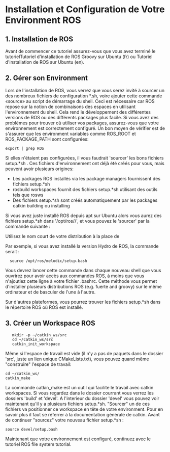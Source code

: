 # Installation et Configuration de Votre Environment ROS
## 1. Installation de ROS
Avant de commencer ce tutoriel assurez-vous que vous avez terminé le tutorielTutoriel d'installation de ROS Groovy sur Ubuntu (fr) ou Tutoriel d'installation de ROS sur Ubuntu (en). 
## 2. Gérer son Environment
Lors de l'installation de ROS, vous verrez que vous serez invité à sourcer un des nombreux fichiers de configuration *.sh, voire ajouter cette commande «source» au script de démarrage du shell. Ceci est nécessaire car ROS repose sur la notion de combinaisons des espaces en utilisant l'environnement du shell. Cela rend le développement des différentes versions de ROS ou des différents packages plus facile. 
Si vous avez des problèmes pour trouver où utiliser vos packages, assurez-vous que votre environnement est correctement configuré. Un bon moyen de vérifier est de s'assurer que les environment variables comme ROS_ROOT et ROS_PACKAGE_PATH sont configurées:
```
export | grep ROS
```
Si elles n'étaient pas configurées, il vous faudrait 'sourcer' les bons fichiers setup.*sh .
Ces fichiers d'environnement ont déjà été créés pour vous, mais peuvent avoir plusieurs origines:
- Les packages ROS installés via les package managers fournissent des fichiers setup.*sh
- rosbuild workspaces fournit des fichiers setup.*sh utilisant des outils tels que rosws
- Des fichiers setup.*sh sont créés automatiquement par les packages catkin building ou installing

Si vous avez juste installé ROS depuis apt sur Ubuntu alors vous aurez des fichiers setup.*sh dans '/opt/ros/<distro>/', et vous pouvez le 'sourcer' par la commande suivante : 
  
Utilisez le nom court de votre distribution à la place de <distro>

Par exemple, si vous avez installé la version Hydro de ROS, la commande serait :

```
  source /opt/ros/melodic/setup.bash
```
Vous devrez lancer cette commande dans chaque nouveau shell que vous ouvrirez pour avoir accès aux commandes ROS, à moins que vous n'ajoutiez cette ligne à votre fichier .bashrc. Cette méthode vous permet d'installer plusieurs distributions ROS (e.g. fuerte and groovy) sur le même ordinateur et de basculer de l'une à l'autre.

Sur d'autres plateformes, vous pourrez trouver les fichiers setup.*sh dans le répertoire ROS où ROS est installé. 
## 3. Créer un Workspace ROS
```
   mkdir -p ~/catkin_ws/src 
   cd ~/catkin_ws/src
   catkin_init_workspace
```
Même si l'espace de travail est vide (il n'y a pas de paquets dans le dossier 'src', juste un lien unique CMakeLists.txt), vous pouvez quand même "construire" l'espace de travail: 
```
cd ~/catkin_ws/
catkin_make
```
  
La commande catkin_make est un outil qui facilite le travail avec catkin workspaces. Si vous regardez dans le dossier courrant vous verrez les dossiers 'build' et 'devel'. A l'interieur du dossier 'devel' vous pouvez voir maintenant qu'il y a plusieurs fichiers setup.*sh. "Sourcer" un de ces fichiers va positionner ce workspace en tête de votre environment. Pour en savoir plus il faut se réferrer à la documentation générale de catkin. Avant de continuer "sourcez" votre nouveau fichier setup.*sh : 
  ``` 
  source devel/setup.bash 
  ```
  Maintenant que votre environnement est configuré, continuez avec le tutoriel ROS file system tutorial. 
